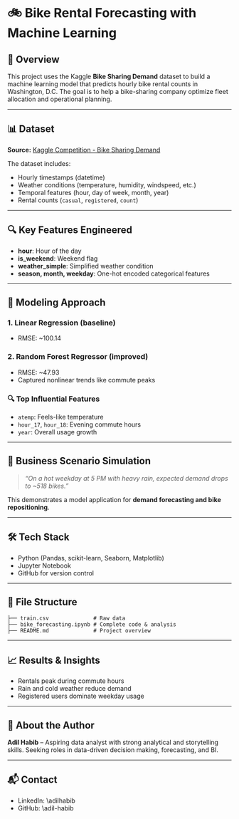 # 🚲 Bike Rental Forecasting with Machine Learning

## 📌 Overview

This project uses the Kaggle **Bike Sharing Demand** dataset to build a machine learning model that predicts hourly bike rental counts in Washington, D.C. The goal is to help a bike-sharing company optimize fleet allocation and operational planning.

---

## 📊 Dataset

**Source:** [Kaggle Competition - Bike Sharing Demand](https://www.kaggle.com/competitions/bike-sharing-demand)

The dataset includes:

* Hourly timestamps (datetime)
* Weather conditions (temperature, humidity, windspeed, etc.)
* Temporal features (hour, day of week, month, year)
* Rental counts (`casual`, `registered`, `count`)

---

## 🔍 Key Features Engineered

* **hour**: Hour of the day
* **is\_weekend**: Weekend flag
* **weather\_simple**: Simplified weather condition
* **season, month, weekday**: One-hot encoded categorical features

---

## 🚀 Modeling Approach

### 1. **Linear Regression** (baseline)

* RMSE: \~100.14

### 2. **Random Forest Regressor** (improved)

* RMSE: \~47.93
* Captured nonlinear trends like commute peaks

### 🔍 Top Influential Features

* `atemp`: Feels-like temperature
* `hour_17`, `hour_18`: Evening commute hours
* `year`: Overall usage growth

---

## 🧪 Business Scenario Simulation

> *“On a hot weekday at 5 PM with heavy rain, expected demand drops to \~518 bikes.”*

This demonstrates a model application for **demand forecasting and bike repositioning**.

---

## 🛠 Tech Stack

* Python (Pandas, scikit-learn, Seaborn, Matplotlib)
* Jupyter Notebook
* GitHub for version control

---

## 📂 File Structure

```
├── train.csv              # Raw data
├── bike_forecasting.ipynb # Complete code & analysis
├── README.md              # Project overview
```

---

## 📈 Results & Insights

* Rentals peak during commute hours
* Rain and cold weather reduce demand
* Registered users dominate weekday usage

---

## 📣 About the Author

**Adil Habib** – Aspiring data analyst with strong analytical and storytelling skills. Seeking roles in data-driven decision making, forecasting, and BI.

---

## 📬 Contact

* LinkedIn: \adilhabib
* GitHub: \adil-habib
